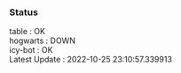### Status


table : OK  
hogwarts : DOWN  
icy-bot : OK  
Latest Update : 2022-10-25 23:10:57.339913
